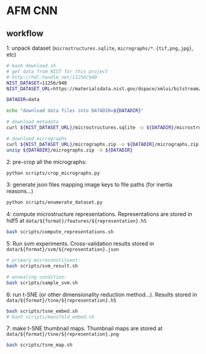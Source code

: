 # AFM CNN

## workflow

1: unpack dataset (`microstructures.sqlite`, `micrographs/*.{tif,png,jpg}`, etc)
```sh
# bash download.sh
# get data from NIST for this project
# http://hdl.handle.net/11256/940
NIST_DATASET=11256/940
NIST_DATASET_URL=https://materialsdata.nist.gov/dspace/xmlui/bitstream/handle/${NIST_DATASET}

DATADIR=data

echo "download data files into DATADIR=${DATADIR}"

# download metadata
curl ${NIST_DATASET_URL}/microstructures.sqlite -o ${DATADIR}/microstructures.sqlite

# download micrographs
curl ${NIST_DATASET_URL}/micrographs.zip -o ${DATADIR}/micrographs.zip
unzip ${DATADIR}/micrographs.zip -d ${DATADIR}

```

2: pre-crop all the micrographs:
```sh
python scripts/crop_micrographs.py
```
3: generate json files mapping image keys to file paths (for inertia reasons...)
```sh
python scripts/enumerate_dataset.py
```

4: compute microstructure representations.
Representations are stored in hdf5 at `data/${format}/features/${representation}.h5`
```sh
bash scripts/compute_representations.sh
```

5: Run svm experiments. Cross-validation results stored in `data/${format}/svm/${representation}.json`
```sh
# primary microconstituent:
bash scripts/svm_result.sh

# annealing condition:
bash scripts/sample_svm.sh
```

6: run t-SNE (or other dimensionality reduction method...). Results stored in `data/${format}/tsne/${representation}.h5`
```sh
bash scripts/tsne_embed.sh
# bash scripts/manifold_embed.sh
```

7: make t-SNE thumbnail maps. Thumbnail maps are stored at `data/${format}/tsne/${representation}.png`
```sh
bash scripts/tsne_map.sh
```
